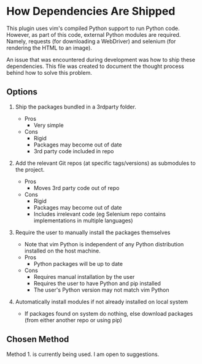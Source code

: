 # How Dependencies Are Shipped

This plugin uses vim's compiled Python support to run Python code. However, as
part of this code, external Python modules are required. Namely, requests (for
downloading a WebDriver) and selenium (for rendering the HTML to an image).

An issue that was encountered during development was how to ship these
dependencies. This file was created to document the thought process behind how
to solve this problem.

## Options

1. Ship the packages bundled in a 3rdparty folder.
    - Pros
        - Very simple
    - Cons
        - Rigid
        - Packages may become out of date
        - 3rd party code included in repo

2. Add the relevant Git repos (at specific tags/versions) as submodules to the
project.
    - Pros
        - Moves 3rd party code out of repo
    - Cons
        - Rigid
        - Packages may become out of date
        - Includes irrelevant code (eg Selenium repo contains implementations
          in multiple languages)

3. Require the user to manually install the packages themselves
    - Note that vim Python is independent of any Python distribution installed
      on the host machine.
    - Pros
        - Python packages will be up to date
    - Cons
        - Requires manual installation by the user
        - Requires the user to have Python and pip installed
        - The user's Python version may not match vim Python

4. Automatically install modules if not already installed on local system
    - If packages found on system do nothing, else download packages (from
      either another repo or using pip)

## Chosen Method

Method 1. is currently being used.
I am open to suggestions.
